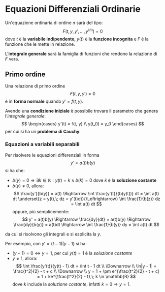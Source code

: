 # Equazioni Differenziali Ordinarie

Un'equazione ordinaria di ordine $n$ sarà del tipo:
$$F(t, y, y', ..., y^{(n)}) = 0$$
dove $t$ è la **variabile indipendente**, $y(t)$ è la **funzione incognita** e $F$ è la funzione che le mette in relazione.

L'**integrale generale** sarà la famiglia di funzioni che rendono la relazione di $F$ vera.

## Primo ordine

Una relazione di primo ordine
$$F(t, y, y') = 0$$
è in **forma normale** quando $y' = f(t, y)$.

Avendo una **condizione iniziale** è possibile trovare il parametro che genera l'_integrale generale_:
$$
\begin{cases}
y'(t) = f(t, y) \\
y(t_0) = y_0
\end{cases}
$$
per cui si ha un **problema di Cauchy**.

### Equazioni a variabili separabili

Per risolvere le equazioni differenziali in forma
$$y' = a(t)b(y)$$
si ha che:
- $b(y) = 0 \Rightarrow \exists k \in \mathbb{R} : y(t) = k \land b(k) = 0$ dove $k$ è la **soluzione costante**
- $b(y) \neq 0$, allora:
$$
\frac{y'}{b(y)} = a(t)
\Rightarrow
\int \frac{y'(t)}{b(y(t))} dt = \int a(t) dt
\underset{z = y(t),\; dz = y'(t)dt}{\Leftrightarrow}
\int \frac{1}{b(z)} dz = \int a(t) dt
$$
oppure, più semplicemente:
$$
y' = a(t)b(y)
\Rightarrow
\frac{dy}{dt} = a(t)b(y)
\Rightarrow
\frac{dy}{b(y)} = a(t)dt
\Rightarrow
\int \frac{1}{b(y)} dy = \int a(t) dt
$$

da cui si risolvono gli integrali e si esplicita la $y$.

Per esempio, con $y' = (t-1)(y-1)$ si ha:
- $(y - 1) = 0 \Leftrightarrow y = 1$, per cui $y(t) = 1$ è la _soluzione costante_
- $y \neq 1$, allora:
$$
\int \frac{y'(t)}{y(t) - 1} dt = \int t - 1 dt \\
\Downarrow \\
\ln|y - 1| = \frac{t^2}{2} - t + c \\
\Downarrow \\
y = 1 + \pm e^{\frac{t^2}{2} - t + c} = 1 + ke^{\frac{t^2}{2} - t},\; k \in \mathbb{R}
$$
dove $k$ include la _soluzione costante_, infatti $k = 0 \Rightarrow y = 1$.
